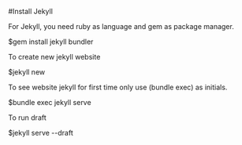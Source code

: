 
#Install Jekyll

For Jekyll, you need ruby as language and gem as package manager.

$gem install jekyll bundler


To create new jekyll website

$jekyll new <name of your website>

To see website jekyll for first time only use (bundle exec) as initials.

$bundle exec jekyll serve


To run draft

$jekyll serve --draft

